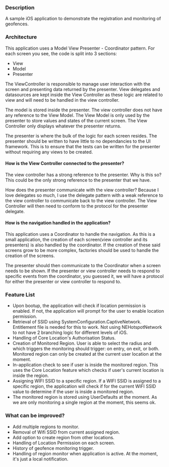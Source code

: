### Description

A sample iOS application to demonstrate the registration and monitoring of geofences.

### Architecture

This application uses a Model View Presenter - Coordinator pattern. For each screen you see, the code is split into 3 sections:
- View
- Model
- Presenter

The ViewController is responsible to manage user interaction with the screen and presenting data returned by the presenter. View delegates and datasources are kept inside the View Controller as these logic are related to view and will need to be handled in the view controller.

The model is stored inside the presenter. The view controller does not have any reference to the View Model. The View Model is only used by the presenter to store values and states of the current screen. The View Controller only displays whatever the presenter returns.

The presenter is where the bulk of the logic for each screen resides. The presenter should be written to have little to no dependancies to the UI framework. This is to ensure that the tests can be written for the presenter without requiring any views to be created.

#### How is the View Controller connected to the presenter?

The view controller has a strong reference to the presenter. Why is this so? This could be the only strong reference to the presenter that we have.

How does the presenter communicate with the view controller? Because I love delegates so much, I use the delegate pattern with a weak reference to the view controller to communicate back to the view controller. The View Controller will then need to conform to the protocol for the presenter delegate.

#### How is the navigation handled in the application?

This application uses a Coordinator to handle the navigation. As this is a small application, the creation of each screen(view controller and its presenters) is also handled by the coordinator. If the creation of these said screens grow to be more complex, factories should be used to handle the creation of the screens.

The presenter should then communicate to the Coordinator when a screen needs to be shown. If the presenter or view controller needs to respond to specific events from the coordinator, you guessed it, we will have a protocol for either the presenter or view controller to respond to.


### Feature List
- Upon bootup, the application will check if location permission is enabled. If not, the application will prompt for the user to enable location permission.
- Retrieval of SSID using SystemConfiguration.CaptiveNetwork. Entitlement file is needed for this to work. Not using NEHotspotNetwork to not have 2 branching logic for different levels of iOS.
- Handling of Core Location's Authorisation Status.
- Creation of Monitored Region. User is able to select the radius and which triggers the monitoring should trigger: on entry, on exit, or both. Monitored region can only be created at the current user location at the moment.
- In-application check to see if user is inside the monitored region. This uses the Core Location feature which checks if user's current location is inside the region.
- Assigning WIFI SSID to a specific region. If a WIFI SSID is assigned to a specific region, the application will check if for the current WIFI SSID value to determine if the user is inside a monitored region.
- The monitored region is stored using UserDefaults at the moment. As we are only monitoring a single region at the moment, this seems ok.

### What can be improved?
- Add multiple regions to monitor.
- Removal of Wifi SSID from current assigned region.
- Add option to create region from other locations.
- Handling of Location Permission on each screen.
- History of geofence monitoring trigger.
- Handling of region monitor when application is active. At the moment, it's just a local notification.